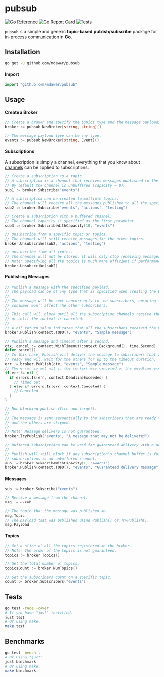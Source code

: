 # pubsub

[![Go Reference](https://pkg.go.dev/badge/github.com/mdawar/pubsub.svg)](https://pkg.go.dev/github.com/mdawar/pubsub)
[![Go Report Card](https://goreportcard.com/badge/github.com/mdawar/pubsub)](https://goreportcard.com/report/github.com/mdawar/pubsub)
[![Tests](https://github.com/mdawar/pubsub/actions/workflows/test.yml/badge.svg)](https://github.com/mdawar/pubsub/actions/workflows/test.yml)

`pubsub` is a simple and generic **topic-based** **publish/subscribe** package for in-process communication in **Go**.

## Installation

```sh
go get -u github.com/mdawar/pubsub
```

#### Import

```go
import "github.com/mdawar/pubsub"
```

## Usage

#### Create a Broker

```go
// Create a broker and specify the topics type and the message payloads type.
broker := pubsub.NewBroker[string, string]()

// The message payload type can be any type.
events := pubsub.NewBroker[string, Event]()
```

#### Subscriptions

A subscription is simply a channel, everything that you know about [channels](https://go.dev/ref/spec#Channel_types) can be applied to subscriptions.

```go
// Create a subscription to a topic.
// A subscription is a channel that receives messages published to the topic.
// By default the channel is unbuffered (capacity = 0).
sub1 := broker.Subscribe("events")

// A subscription can be created to multiple topics.
// The channel will receive all the messages published to all the specified topics.
sub2 := broker.Subscribe("events", "actions", "testing")

// Create a subscription with a buffered channel.
// The channel capacity is specified as the first parameter.
sub3 := broker.SubscribeWithCapacity(10, "events")

// Unsubscribe from a specific topic or topics.
// The channel will still receive messages for the other topics.
broker.Unsubscribe(sub2, "actions", "testing")

// Unsubscribe from all topics.
// The channel will not be closed, it will only stop receiving messages.
// Note: Specifying all the topics is much more efficient if performance is critical.
broker.Unsubscribe(sub2)
```

#### Publishing Messages

```go
// Publish a message with the specified payload.
// The payload can be of any type that is specified when creating the broker.
//
// The message will be sent concurrently to the subscribers, ensuring that a slow
// consumer won't affect the other subscribers.
//
// This call will block until all the subscription channels receive the message
// or until the context is canceled.
//
// A nil return value indicates that all the subscribers received the message.
broker.Publish(context.TODO(), "events", "Sample message")
```

```go
// Publish a message and timeout after 1 second.
ctx, cancel := context.WithTimeout(context.Background(), time.Second)
defer cancel()
// In this case, Publish will deliver the message to subscribers that are
// ready and will wait for the others for up to the timeout duration.
err := broker.Publish(ctx, "events", "Sample message")
// The error is not nil if the context was canceled or the deadline exceeded.
if err != nil {
  if errors.Is(err, context.DeadlineExceeded) {
    // Timed out.
  } else if errors.Is(err, context.Canceled) {
    // Canceled.
  }
}
```

```go
// Non blocking publish (Fire and forget).
//
// The message is sent sequentially to the subscribers that are ready to receive it
// and the others are skipped.
//
// Note: Message delivery is not guaranteed.
broker.TryPublish("events", "A message that may not be delivered")

// Buffered subscriptions can be used for guaranteed delivery with a non-blocking publish.
//
// Publish will still block if any subscription's channel buffer is full, or any of the
// subscriptions is an unbuffered channel.
sub := broker.SubscribeWithCapacity(1, "events")
broker.Publish(context.TODO(), "events", "Guaranteed delivery message")
```

#### Messages

```go
sub := broker.Subscribe("events")

// Receive a message from the channel.
msg := <-sub

// The topic that the message was published on.
msg.Topic
// The payload that was published using Publish() or TryPublish().
msg.Payload
```

#### Topics

```go
// Get a slice of all the topics registered on the broker.
// Note: The order of the topics is not guaranteed.
topics := broker.Topics()

// Get the total number of topics.
topicsCount := broker.NumTopics()

// Get the subscribers count on a specific topic.
count := broker.Subscribers("events")
```

## Tests

```sh
go test -race -cover
# If you have "just" installed.
just test
# Or using make.
make test
```

## Benchmarks

```sh
go test -bench .
# Or Using "just".
just benchmark
# Or using make.
make benchmark
```
